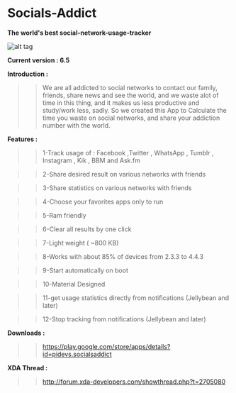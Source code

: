 Socials-Addict
==============

**The world's best social-network-usage-tracker**
                                      
 ![alt tag](http://s17.postimg.org/f0o4ahlsv/UUv_Yo_Mt_P.jpg:large)


**Current version : 6.5**

**Introduction :**

>>We are all addicted to social networks to contact our family, friends, share news and see the world,
>>and we waste alot of time in this thing, and it makes us less productive and study/work less, sadly.
>>So we created this App to Calculate the time you waste on social networks, and share your addiction 
>>number with the world.
 
**Features :**
    
>>1-Track usage of : Facebook ,Twitter , WhatsApp , Tumblr , Instagram , Kik , BBM and Ask.fm

>>2-Share desired result on various networks with friends

>>3-Share statistics on various networks with friends 

>>4-Choose your favorites apps only to run

>>5-Ram friendly

>>6-Clear all results by one click

>>7-Light weight ( ~800 KB)

>>8-Works with about 85% of devices from 2.3.3 to 4.4.3

>>9-Start automatically on boot

>>10-Material Designed

>>11-get usage statistics directly from notifications (Jellybean and later)

>>12-Stop tracking from notifications (Jellybean and later)



**Downloads :**     

>>https://play.google.com/store/apps/details?id=pidevs.socialsaddict



**XDA Thread :**

>>http://forum.xda-developers.com/showthread.php?t=2705080
